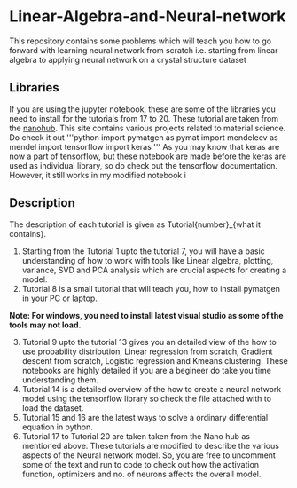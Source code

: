 # Linear-Algebra-and-Neural-network
This repository contains some problems which will teach you how to go forward with learning neural network from scratch i.e. starting from linear algebra to applying neural network on a crystal structure dataset

## Libraries 
If you are using the jupyter notebook, these are some of the libraries you need to install for the tutorials from 17 to 20. These tutorial are taken from the [nanohub](https://nanohub.org/tools/mseml). This site contains various projects related to material science. Do check it out
'''python
import pymatgen as pymat
import mendeleev as mendel
import tensorflow
import keras
'''
As you may know that keras are now a part of tensorflow, but these notebook are made before the keras are used as individual library, so do check out the tensorflow documentation. However, it still works in my modified notebook
i
## Description
The description of each tutorial is given as Tutorial{number}_{what it contains}.

1. Starting from the Tutorial 1 upto the tutorial 7, you will have a basic understanding of how to work with tools like Linear algebra, plotting, variance, SVD and PCA analysis which are crucial aspects for creating a model.
2. Tutorial 8 is a small tutorial that will teach you, how to install pymatgen in your PC or laptop. 

<b> Note: For windows, you need to install latest visual studio as some of the tools may not load.</b>

3. Tutorial 9 upto the tutorial 13 gives you an detailed view of the how to use probability distribution, Linear regression from scratch, Gradient descent from scratch, Logistic regression and Kmeans clustering. 
These notebooks are highly detailed if you are a begineer do take you time understanding them.
4. Tutorial 14 is a detailed overview of the how to create a neural network model using the tensorflow library so check the file attached with to load the dataset.
5. Tutorial 15 and 16 are the latest ways to solve a ordinary differential equation in python.
6. Tutorial 17 to Tutorial 20 are taken taken from the Nano hub as mentioned above. These tutorials are modified to describe the various aspects of the Neural network model.
So, you are free to uncomment some of the text and run to code to check out how the activation function, optimizers and no. of neurons affects the overall model.



